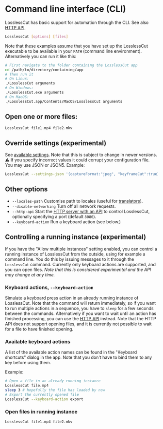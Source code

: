# Command line interface (CLI)

LosslessCut has basic support for automation through the CLI. See also [HTTP API](./api.md).

```bash
LosslessCut [options] [files]
```

Note that these examples assume that you have set up the LosslessCut executable to be available in your `PATH` (command line environment). Alternatively you can run it like this:

```bash
# First navigate to the folder containing the LosslessCut app
cd /path/to/directory/containing/app
# Then run it
# On Linux:
./LosslessCut arguments
# On Windows:
./LosslessCut.exe arguments
# On MacOS:
./LosslessCut.app/Contents/MacOS/LosslessCut arguments
```

## Open one or more files:
```bash
LosslessCut file1.mp4 file2.mkv
```

## Override settings (experimental)
See [available settings](https://github.com/mifi/lossless-cut/blob/master/src/main/configStore.js). Note that this is subject to change in newer versions. ⚠️ If you specify incorrect values it could corrupt your configuration file. You may use JSON or JSON5. Example:
```bash
LosslessCut --settings-json '{captureFormat:"jpeg", "keyframeCut":true}'
```

## Other options

- `--locales-path` Customise path to locales (useful for [translators](./translation.md)).
- `--disable-networking` Turn off all network requests.
- `--http-api` Start the [HTTP server with an API](./api.md) to control LosslessCut, optionally specifying a port (default `8080`).
- `--keyboard-action` Run a keyboard action (see below.)

## Controlling a running instance (experimental)

If you have the "Allow multiple instances" setting enabled, you can control a running instance of LosslessCut from the outside, using for example a command line. You do this by issuing messages to it through the `LosslessCut` command. Currently only keyboard actions are supported, and you can open files. *Note that this is considered experimental and the API may change at any time.*

### Keyboard actions, `--keyboard-action`

Simulate a keyboard press action in an already running instance of LosslessCut. Note that the command will return immediately, so if you want to run multiple actions in a sequence, you have to `sleep` for a few seconds between the commands. Alternatively if you want to wait until an action has finished processing, you can use the [HTTP API](./api.md) instead. Note that the HTTP API does not support opening files, and it is currently not possible to wait for a file to have finished opening.

### Available keyboard actions

A list of the available action names can be found in the "Keyboard shortcuts" dialog in the app. Note that you don't have to bind them to any key before using them.

Example:

```bash
# Open a file in an already running instance
LosslessCut file.mp4
sleep 3 # hopefully the file has loaded by now
# Export the currently opened file
LosslessCut --keyboard-action export
```

### Open files in running instance

```bash
LosslessCut file1.mp4 file2.mkv
```
